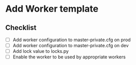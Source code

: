 # Add Worker template

## Checklist

- [ ] Add worker configuration to master-private.cfg on prod
- [ ] Add worker configuration to master-private.cfg on dev
- [ ] Add lock value to locks.py
- [ ] Enable the worker to be used by appropriate workers
